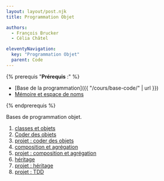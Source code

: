```yaml
---
layout: layout/post.njk 
title: Programmation Objet

authors: 
  - François Brucker
  - Célia Châtel

eleventyNavigation:
  key: "Programmation Objet"
  parent: Code
---
```


{% prerequis "**Prérequis** :" %}

* [Base de la programmation]({{ "/cours/base-code/" | url }})
* [Mémoire et espace de noms](../mémoire-espace-noms/)

{% endprerequis %}

<!-- début résumé -->

Bases de programmation objet.

<!-- end résumé -->

1. [classes et objets](classes-et-objets)
2. [Coder des objets](coder-ses-objets)
3. [projet : coder des objets](projet-code-objets) 
5. [composition et agrégation](composition-agrégation)
6. [projet : composition et agrégation](projet-composition-agrégation)
7. [héritage](héritage)
8. [projet : héritage](projet-héritage)
9. [projet : TDD](projet-tdd)
